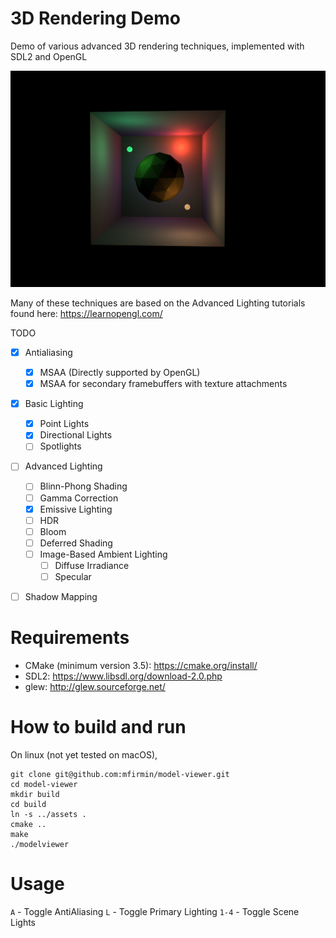# 3D Rendering Demo
Demo of various advanced 3D rendering techniques, implemented with SDL2 and OpenGL 

![demo](./emissive.png)

Many of these techniques are based on the Advanced Lighting tutorials found here: https://learnopengl.com/

TODO
- [X] Antialiasing
  - [X] MSAA (Directly supported by OpenGL)
  - [X] MSAA for secondary framebuffers with texture attachments
- [X] Basic Lighting
  - [X] Point Lights
  - [X] Directional Lights
  - [ ] Spotlights
- [ ] Advanced Lighting
  - [ ] Blinn-Phong Shading
  - [ ] Gamma Correction
  - [X] Emissive Lighting
  - [ ] HDR
  - [ ] Bloom
  - [ ] Deferred Shading
  - [ ] Image-Based Ambient Lighting
      - [ ] Diffuse Irradiance
      - [ ] Specular
- [ ] Shadow Mapping


# Requirements
- CMake (minimum version 3.5): https://cmake.org/install/
- SDL2: https://www.libsdl.org/download-2.0.php
- glew: http://glew.sourceforge.net/

# How to build and run
On linux (not yet tested on macOS), 
```
git clone git@github.com:mfirmin/model-viewer.git
cd model-viewer
mkdir build
cd build
ln -s ../assets .
cmake ..
make
./modelviewer
```

# Usage

`A` - Toggle AntiAliasing
`L` - Toggle Primary Lighting
`1-4` - Toggle Scene Lights
